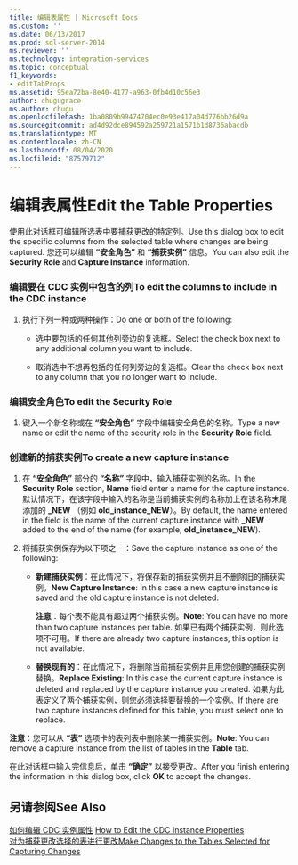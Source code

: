 ```yaml
---
title: 编辑表属性 | Microsoft Docs
ms.custom: ''
ms.date: 06/13/2017
ms.prod: sql-server-2014
ms.reviewer: ''
ms.technology: integration-services
ms.topic: conceptual
f1_keywords:
- editTabProps
ms.assetid: 95ea72ba-8e40-4177-a963-0fb4d10c56e3
author: chugugrace
ms.author: chugu
ms.openlocfilehash: 1ba0809b99474704ec0e93e417a04d776bb26d9a
ms.sourcegitcommit: ad4d92dce894592a259721a1571b1d8736abacdb
ms.translationtype: MT
ms.contentlocale: zh-CN
ms.lasthandoff: 08/04/2020
ms.locfileid: "87579712"
---
```

# <a name="edit-the-table-properties"></a><span data-ttu-id="eef71-102">编辑表属性</span><span class="sxs-lookup"><span data-stu-id="eef71-102">Edit the Table Properties</span></span>
  <span data-ttu-id="eef71-103">使用此对话框可编辑所选表中要捕获更改的特定列。</span><span class="sxs-lookup"><span data-stu-id="eef71-103">Use this dialog box to edit the specific columns from the selected table where changes are being captured.</span></span> <span data-ttu-id="eef71-104">您还可以编辑 **“安全角色”** 和 **“捕获实例”** 信息。</span><span class="sxs-lookup"><span data-stu-id="eef71-104">You can also edit the **Security Role** and **Capture Instance** information.</span></span>  
  
### <a name="to-edit-the-columns-to-include-in-the-cdc-instance"></a><span data-ttu-id="eef71-105">编辑要在 CDC 实例中包含的列</span><span class="sxs-lookup"><span data-stu-id="eef71-105">To edit the columns to include in the CDC instance</span></span>  
  
1.  <span data-ttu-id="eef71-106">执行下列一种或两种操作：</span><span class="sxs-lookup"><span data-stu-id="eef71-106">Do one or both of the following:</span></span>  
  
    -   <span data-ttu-id="eef71-107">选中要包括的任何其他列旁边的复选框。</span><span class="sxs-lookup"><span data-stu-id="eef71-107">Select the check box next to any additional column you want to include.</span></span>  
  
    -   <span data-ttu-id="eef71-108">取消选中不想再包括的任何列旁边的复选框。</span><span class="sxs-lookup"><span data-stu-id="eef71-108">Clear the check box next to any column that you no longer want to include.</span></span>  
  
### <a name="to-edit-the-security-role"></a><span data-ttu-id="eef71-109">编辑安全角色</span><span class="sxs-lookup"><span data-stu-id="eef71-109">To edit the Security Role</span></span>  
  
1.  <span data-ttu-id="eef71-110">键入一个新名称或在 **“安全角色”** 字段中编辑安全角色的名称。</span><span class="sxs-lookup"><span data-stu-id="eef71-110">Type a new name or edit the name of the security role in the **Security Role** field.</span></span>  
  
### <a name="to-create-a-new-capture-instance"></a><span data-ttu-id="eef71-111">创建新的捕获实例</span><span class="sxs-lookup"><span data-stu-id="eef71-111">To create a new capture instance</span></span>  
  
1.  <span data-ttu-id="eef71-112">在 **“安全角色”** 部分的 **“名称”** 字段中，输入捕获实例的名称。</span><span class="sxs-lookup"><span data-stu-id="eef71-112">In the **Security Role** section, **Name** field enter a name for the capture instance.</span></span> <span data-ttu-id="eef71-113">默认情况下，在该字段中输入的名称是当前捕获实例的名称加上在该名称末尾添加的 **_NEW** （例如 **old_instance_NEW**）。</span><span class="sxs-lookup"><span data-stu-id="eef71-113">By default, the name entered in the field is the name of the current capture instance with **_NEW** added to the end of the name (for example, **old_instance_NEW**).</span></span>  
  
2.  <span data-ttu-id="eef71-114">将捕获实例保存为以下项之一：</span><span class="sxs-lookup"><span data-stu-id="eef71-114">Save the capture instance as one of the following:</span></span>  
  
    -   <span data-ttu-id="eef71-115">**新建捕获实例**：在此情况下，将保存新的捕获实例并且不删除旧的捕获实例。</span><span class="sxs-lookup"><span data-stu-id="eef71-115">**New Capture Instance**: In this case a new capture instance is saved and the old capture instance is not deleted.</span></span>  
  
         <span data-ttu-id="eef71-116">**注意**：每个表不能具有超过两个捕获实例。</span><span class="sxs-lookup"><span data-stu-id="eef71-116">**Note**: You can have no more than two capture instances per table.</span></span> <span data-ttu-id="eef71-117">如果已有两个捕获实例，则此选项不可用。</span><span class="sxs-lookup"><span data-stu-id="eef71-117">If there are already two capture instances, this option is not available.</span></span>  
  
    -   <span data-ttu-id="eef71-118">**替换现有的**：在此情况下，将删除当前捕获实例并且用您创建的捕获实例替换。</span><span class="sxs-lookup"><span data-stu-id="eef71-118">**Replace Existing**: In this case the current capture instance is deleted and replaced by the capture instance you created.</span></span> <span data-ttu-id="eef71-119">如果为此表定义了两个捕获实例，则您必须选择要替换的一个实例。</span><span class="sxs-lookup"><span data-stu-id="eef71-119">If there are two capture instances defined for this table, you must select one to replace.</span></span>  
  
 <span data-ttu-id="eef71-120">**注意**：您可以从 **“表”** 选项卡的表列表中删除某一捕获实例。</span><span class="sxs-lookup"><span data-stu-id="eef71-120">**Note**: You can remove a capture instance from the list of tables in the **Table** tab.</span></span>  
  
 <span data-ttu-id="eef71-121">在此对话框中输入完信息后，单击 **“确定”** 以接受更改。</span><span class="sxs-lookup"><span data-stu-id="eef71-121">After you finish entering the information in this dialog box, click **OK** to accept the changes.</span></span>  
  
## <a name="see-also"></a><span data-ttu-id="eef71-122">另请参阅</span><span class="sxs-lookup"><span data-stu-id="eef71-122">See Also</span></span>  
 <span data-ttu-id="eef71-123">[如何编辑 CDC 实例属性](how-to-edit-the-cdc-instance-properties.md) </span><span class="sxs-lookup"><span data-stu-id="eef71-123">[How to Edit the CDC Instance Properties](how-to-edit-the-cdc-instance-properties.md) </span></span>  
 [<span data-ttu-id="eef71-124">对为捕获更改选择的表进行更改</span><span class="sxs-lookup"><span data-stu-id="eef71-124">Make Changes to the Tables Selected for Capturing Changes</span></span>](make-changes-to-the-tables-selected-for-capturing-changes.md)  
  
  
